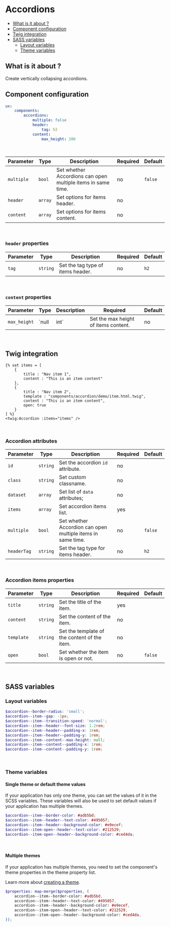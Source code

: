 # Accordions

- [What is it about ?](#what-is-it-about-)
- [Component configuration](#component-configuration)
- [Twig integration](#twig-integration)
- [SASS variables](#sass-variables)
    - [Layout variables](#layout-variables)
    - [Theme variables](#theme-variables)

## What is it about ?

Create vertically collapsing accordions.
<br>

## Component configuration

```yaml
ux:
    components:
        accordions:
            multiple: false
            header: 
                tag: h2
            content:
                max_height: 200
```
<br>

| Parameter | Type | Description | Required | Default |
|-|-|-|-|-|
| `multiple` | `bool` | Set whether Accordions can open multiple items in same time. | no | `false` |
| `header` | `array` | Set options for items header. | no |  |
| `content` | `array` | Set options for items content. | no |  |
<br>

### `header` properties

| Parameter | Type | Description | Required | Default |
|-|-|-|-|-|
| `tag` | `string` | Set the tag type of items header. | no | `h2` |
<br>

### `content` properties

| Parameter | Type | Description | Required | Default |
|-|-|-|-|-|
| `max_height` | `null|int` | Set the max height of items content. | no | `null` |
<br>

## Twig integration

```twig
{% set items = [
    {
        title : "Nav item 1",
        content : "This is an item content"
    },
    {
        title : "Nav item 2",
        template : "components/accordion/demo/item.html.twig",
        content : "This is an item content",
        open: true
    }
] %}
<twig:Accordion :items="items" />
``` 
<br>

### Accordion attributes

| Parameter | Type | Description | Required | Default |
|-|-|-|-|-|
| `id` | `string` | Set the accordion `id` attribute. | no |  |
| `class` | `string` | Set custom classname. | no |  |
| `dataset` | `array` | Set list of `data` attributes; | no |  |
| `items` | `array` | Set accordion items list. | yes |  |
| `multiple` | `bool` | Set whether Accordion can open multiple items in same time. | no | `false` |
| `headerTag` | `string` | Set the tag type for items header. | no | `h2` |
<br>

### Accordion items properties

| Parameter | Type | Description | Required | Default |
|-|-|-|-|-|
| `title` | `string` | Set the title of the item. | yes |  |
| `content` | `string` | Set the content of the item. | no |  |
| `template` | `string` | Set the template of the content of the item. | no |  |
| `open` | `bool` | Set whether the item is open or not. | no | `false` |
<br>

## SASS variables

### Layout variables

```scss
$accordion--border-radius: 'small';
$accordion--item--gap: -1px;
$accordion--item--transition-speed: 'normal';
$accordion--item--header--font-size: 1.2rem;
$accordion--item--header--padding-x: 1rem;
$accordion--item--header--padding-y: 1rem;
$accordion--item--content--max-height: null;
$accordion--item--content--padding-x: 1rem;
$accordion--item--content--padding-y: 1rem;
```
<br>

### Theme variables

#### Single theme or default theme values

If your application has only one theme, you can set the values ​​of it in the SCSS variables.
These variables will also be used to set default values ​​if your application has multiple themes.

```scss
$accordion--item--border-color: #adb5bd;
$accordion--item--header--text-color: #495057;
$accordion--item--header--background-color: #e9ecef;
$accordion--item-open--header--text-color: #212529;
$accordion--item-open--header--background-color: #ced4da;
```
<br>

#### Multiple themes

If your application has multiple themes, you need to set the component's theme properties in the theme property list.

Learn more about [creating a theme](./../layout/themes.md).

```scss
$properties: map-merge($properties, (
    accordion--item--border-color: #adb5bd,
    accordion--item--header--text-color: #495057,
    accordion--item--header--background-color: #e9ecef,
    accordion--item-open--header--text-color: #212529,
    accordion--item-open--header--background-color: #ced4da,
));
```